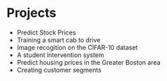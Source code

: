 # Projects

* Predict Stock Prices
* Training a smart cab to drive
* Image recogition on the CIFAR-10 dataset
* A student intervention system
* Predict housing prices in the Greater Boston area
* Creating customer segments



